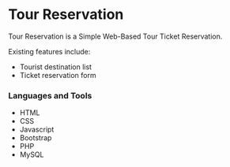 # Tour Reservation

Tour Reservation is a Simple Web-Based Tour Ticket Reservation.

Existing features include:
- Tourist destination list
- Ticket reservation form

### Languages and Tools

- HTML
- CSS
- Javascript
- Bootstrap
- PHP
- MySQL
